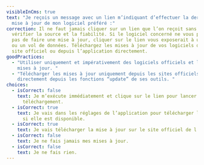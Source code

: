 ```yaml
---
visibleInCms: true
text: "Je reçois un message avec un lien m’indiquant d’effectuer la dernière
  mise à jour de mon logiciel préféré :"
correction: Il ne faut jamais cliquer sur un lien que l’on reçoit sans en
  vérifier la source et la fiabilité. Si le logiciel concerné ne vous propose
  pas de faire une mise à jour, cliquer sur le lien vous exposerait à un virus
  ou un vol de données. Téléchargez les mises à jour de vos logiciels depuis le
  site officiel ou depuis l’application directement.
goodPractices:
  - "Utiliser uniquement et impérativement des logiciels officiels et leurs
    mises à jour. "
  - "Télécharger les mises à jour uniquement depuis les sites officiels ou
    directement depuis les fonctions “update” de ses outils. "
choices:
  - isCorrect: false
    text: Je m’exécute immédiatement et clique sur le lien pour lancer le
      téléchargement.
  - isCorrect: true
    text: Je vais dans les réglages de l’application pour télécharger la mise à jour
      si elle est disponible.
  - isCorrect: true
    text: Je vais télécharger la mise à jour sur le site officiel de l’application.
  - isCorrect: false
    text: Je ne fais jamais mes mises à jour.
  - isCorrect: false
    text: Je ne fais rien.
---
```

